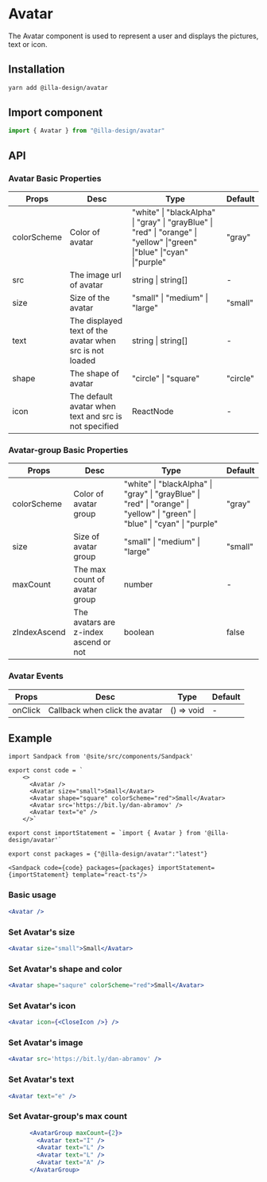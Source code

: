 # Avatar

The Avatar component is used to represent a user and displays the pictures, text or icon.

## Installation

```bash
yarn add @illa-design/avatar
```

## Import component

```jsx
import { Avatar } from "@illa-design/avatar"
```

## API

### Avatar Basic Properties

| Props       | Desc                                                     | Type                                                         | Default  |
| ----------- | -------------------------------------------------------- | ------------------------------------------------------------ | -------- |
| colorScheme | Color of avatar                                          | "white" \| "blackAlpha" \| "gray" \| "grayBlue" \| "red" \| "orange" \| "yellow" \|"green" \|"blue" \|"cyan" \|"purple" | "gray"   |
| src         | The image url of avatar                                  | string \| string[]                                           | -        |
| size        | Size of the avatar                                       | "small" \| "medium" \| "large"                               | "small"  |
| text        | The displayed  text of the avatar when src is not loaded | string \| string[]                                           | -        |
| shape       | The shape of avatar                                      | "circle" \| "square"                                         | "circle" |
| icon        | The default avatar when text and src is not specified    | ReactNode                                                    | -        |

### Avatar-group Basic Properties

| Props        | Desc                                  | Type                                                         | Default |
| ------------ | ------------------------------------- | ------------------------------------------------------------ | ------- |
| colorScheme  | Color of avatar group                 | "white" \| "blackAlpha" \| "gray" \| "grayBlue" \| "red" \| "orange" \| "yellow" \| "green" \| "blue" \| "cyan" \| "purple" | "gray"  |
| size         | Size of avatar group                  | "small" \| "medium" \| "large"                               | "small" |
| maxCount     | The max count of avatar group         | number                                                       | -       |
| zIndexAscend | The avatars are z-index ascend or not | boolean                                                      | false   |



### Avatar Events

| Props   | Desc                           | Type       | Default |
| ------- | ------------------------------ | ---------- | ------- |
| onClick | Callback when click the avatar | () => void | -       |

## Example


```mdx-code-block
import Sandpack from '@site/src/components/Sandpack'

export const code = `
    <>
      <Avatar />
      <Avatar size="small">Small</Avatar>
      <Avatar shape="square" colorScheme="red">Small</Avatar>
      <Avatar src='https://bit.ly/dan-abramov' />
      <Avatar text="e" />
    </>`

export const importStatement = `import { Avatar } from '@illa-design/avatar'`

export const packages = {"@illa-design/avatar":"latest"}

<Sandpack code={code} packages={packages} importStatement={importStatement} template="react-ts"/>
```

### Basic usage

```jsx
<Avatar />
```

### Set Avatar's size

```jsx
<Avatar size="small">Small</Avatar>
```

### Set Avatar's shape and color

```jsx
<Avatar shape="saqure" colorScheme="red">Small</Avatar>
```

### Set Avatar's icon

```jsx
<Avatar icon={<CloseIcon />} />
```

### Set Avatar's image

```jsx
<Avatar src='https://bit.ly/dan-abramov' />
```

### Set Avatar's text

```jsx
<Avatar text="e" />
```

### Set Avatar-group's max count

```jsx
      <AvatarGroup maxCount={2}>
        <Avatar text="I" />
        <Avatar text="L" />
        <Avatar text="L" />
        <Avatar text="A" /> 
      </AvatarGroup>
```
